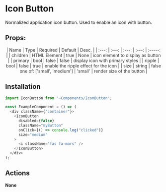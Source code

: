 # Icon Button

Normalized application icon button. Used to enable an icon with button.

## Props:

<span style="color:#333333">
<center>
| Name | Type | Required | Default | Desc. |
| :---: | :---: | :---: | :---: | :-----: |
| children | HTML Element | true | None | icon element to display as button |
| primary | bool | false | false | display icon with primary styles |
| ripple | bool | false | true | enable the ripple effect for the icon |
| size | string | false <br> one of: ['small', 'medium'] | 'small' | render size of the button |
</center>
</span>

## Installation

```javascript
import IconButton from "~Components/IconButton";

const ExampleComponent = () => (
  <div className={"container"}>
    <IconButton
      disabled={false}
      className="myButton"
      onClick={() => console.log("clicked")}
      size="medium"
    >
      <i className="fas fa-mars" />
    </IconButton>
  </div>
);
```

## Actions

**None**
